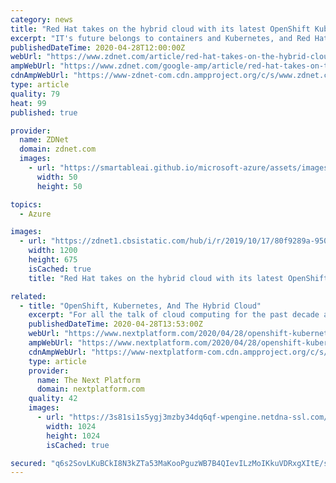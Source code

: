 ```yaml
---
category: news
title: "Red Hat takes on the hybrid cloud with its latest OpenShift Kubernetes distro"
excerpt: "IT's future belongs to containers and Kubernetes, and Red Hat thinks its latest OpenShift Kubernetes distro will take you there."
publishedDateTime: 2020-04-28T12:00:00Z
webUrl: "https://www.zdnet.com/article/red-hat-takes-on-the-hybrid-cloud-with-its-latest-openshift-kubernetes-distro/"
ampWebUrl: "https://www.zdnet.com/google-amp/article/red-hat-takes-on-the-hybrid-cloud-with-its-latest-openshift-kubernetes-distro/"
cdnAmpWebUrl: "https://www-zdnet-com.cdn.ampproject.org/c/s/www.zdnet.com/google-amp/article/red-hat-takes-on-the-hybrid-cloud-with-its-latest-openshift-kubernetes-distro/"
type: article
quality: 79
heat: 99
published: true

provider:
  name: ZDNet
  domain: zdnet.com
  images:
    - url: "https://smartableai.github.io/microsoft-azure/assets/images/organizations/zdnet.com-50x50.jpg"
      width: 50
      height: 50

topics:
  - Azure

images:
  - url: "https://zdnet1.cbsistatic.com/hub/i/r/2019/10/17/80f9289a-950c-41d9-9434-64906e178775/thumbnail/1200x675/1503a8d0f23cb307b71eda70d8ddcada/openshift-container-logo.jpg"
    width: 1200
    height: 675
    isCached: true
    title: "Red Hat takes on the hybrid cloud with its latest OpenShift Kubernetes distro"

related:
  - title: "OpenShift, Kubernetes, And The Hybrid Cloud"
    excerpt: "For all the talk of cloud computing for the past decade and a half, for all the growth that the hyperscale public cloud providers like Amazon Web"
    publishedDateTime: 2020-04-28T13:53:00Z
    webUrl: "https://www.nextplatform.com/2020/04/28/openshift-kubernetes-and-the-hybrid-cloud/"
    ampWebUrl: "https://www.nextplatform.com/2020/04/28/openshift-kubernetes-and-the-hybrid-cloud/amp/"
    cdnAmpWebUrl: "https://www-nextplatform-com.cdn.ampproject.org/c/s/www.nextplatform.com/2020/04/28/openshift-kubernetes-and-the-hybrid-cloud/amp/"
    type: article
    provider:
      name: The Next Platform
      domain: nextplatform.com
    quality: 42
    images:
      - url: "https://3s81si1s5ygj3mzby34dq6qf-wpengine.netdna-ssl.com/wp-content/uploads/2020/01/skyscraper-cloud-looking-up-vertical-1024x1024.jpg"
        width: 1024
        height: 1024
        isCached: true

secured: "q6s2SovLKuBCkI8N3kZTa53MaKooPguzWB7B4QIevILzMoIKkuVDRxgXItE/sFkCdJYTzc00xJVZu4dCaCsiZRZJLOvh6ws/76zFiDbXKDBAcEErjDqbirPWC4yzgvdgEAw1oxaBUTRchTjKuvdwOrO4m7wnwUEV4i0dZgFQs51skoR4rPMDXPpii7Y43UbXviqmF+Hb+Np5wX9vxQt7U3wSwWEqmNuXg8gTMVvoNjthz7i2rqrG9ektyauWpZmKxSFkqgO8EA/Qb7L7aWIeAvNcnfMZF/2yy6FaBE+GKJVyKiX/cCvC3Aak6KIG79Pc;E1Ws9gb3ynR6+SAFKwQF8g=="
---
```


